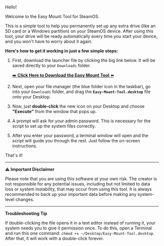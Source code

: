 Hello!

Welcome to the Easy Mount Tool for SteamOS.

This is a simple tool to help you permanently set up any extra drive (like an SD card or a Windows partition) on your SteamOS device. After using this tool, your drive will be ready automatically every time you start your device, and you won't have to worry about it again.

**Here's how to get it working in just a few simple steps:**

1.  First, download the launcher file by clicking the big link below. It will be saved directly to your `Downloads` folder.

    [➡️ **Click Here to Download the Easy Mount Tool** ⬅️](https://raw.githubusercontent.com/Delil-A11yX/SteamOS-Mount-Tool/refs/heads/main/Easy-Mount-Tool.desktop)

2.  Next, open your file manager (the blue folder icon in the taskbar), go into your `Downloads` folder, and drag the **`Easy-Mount-Tool.desktop`** file onto your Desktop.

3.  Now, just **double-click** the new icon on your Desktop and choose **"Execute"** from the window that pops up.

4.  A prompt will ask for your admin password. This is necessary for the script to set up the system files correctly.

5.  After you enter your password, a terminal window will open and the script will guide you through the rest. Just follow the on-screen instructions.

That's it!

---
⚠️ **Important Disclaimer**

Please note that you are using this software at your own risk. The creator is not responsible for any potential issues, including but not limited to data loss or system instability, that may occur from using this tool. It is always recommended to back up your important data before making any system-level changes.

---
**Troubleshooting Tip**

If double-clicking the file opens it in a text editor instead of running it, your system needs you to give it permission once. To do this, open a Terminal and run this one command: `chmod +x ~/Desktop/Easy-Mount-Tool.desktop`. After that, it will work with a double-click forever.
